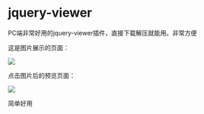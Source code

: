 ﻿# jquery-viewer
PC端非常好用的jquery-viewer插件，直接下载解压就能用。非常方便

这是图片展示的页面：

![](https://raw.githubusercontent.com/liuzhou1/jquery-viewer/master/jquery-viewer/img/img.png)

点击图片后的预览页面：

![](https://raw.githubusercontent.com/liuzhou1/jquery-viewer/master/jquery-viewer/img/preview-img.png)

简单好用


